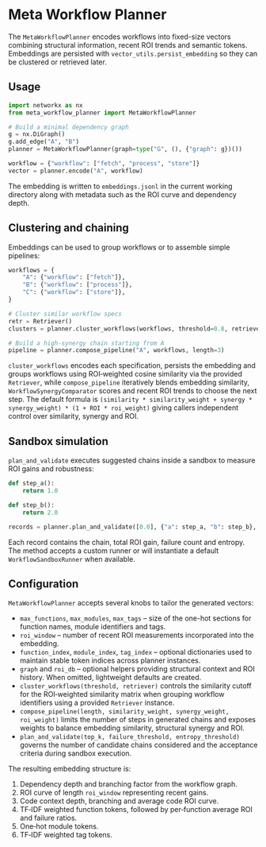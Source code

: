 # Meta Workflow Planner

The `MetaWorkflowPlanner` encodes workflows into fixed-size vectors combining
structural information, recent ROI trends and semantic tokens. Embeddings are
persisted with `vector_utils.persist_embedding` so they can be clustered or
retrieved later.

## Usage

```python
import networkx as nx
from meta_workflow_planner import MetaWorkflowPlanner

# Build a minimal dependency graph
g = nx.DiGraph()
g.add_edge("A", "B")
planner = MetaWorkflowPlanner(graph=type("G", (), {"graph": g})())

workflow = {"workflow": ["fetch", "process", "store"]}
vector = planner.encode("A", workflow)
```

The embedding is written to `embeddings.jsonl` in the current working directory
along with metadata such as the ROI curve and dependency depth.

## Clustering and chaining

Embeddings can be used to group workflows or to assemble simple pipelines:

```python
workflows = {
    "A": {"workflow": ["fetch"]},
    "B": {"workflow": ["process"]},
    "C": {"workflow": ["store"]},
}

# Cluster similar workflow specs
retr = Retriever()
clusters = planner.cluster_workflows(workflows, threshold=0.8, retriever=retr)

# Build a high‑synergy chain starting from A
pipeline = planner.compose_pipeline("A", workflows, length=3)
```

`cluster_workflows` encodes each specification, persists the embedding and
groups workflows using ROI‑weighted cosine similarity via the provided
`Retriever`, while `compose_pipeline` iteratively blends embedding similarity,
`WorkflowSynergyComparator` scores and recent ROI trends to choose the next
step.  The default formula is
``(similarity * similarity_weight + synergy * synergy_weight) * (1 + ROI * roi_weight)``
giving callers independent control over similarity, synergy and ROI.

## Sandbox simulation

`plan_and_validate` executes suggested chains inside a sandbox to measure ROI
gains and robustness:

```python
def step_a():
    return 1.0

def step_b():
    return 2.0

records = planner.plan_and_validate([0.0], {"a": step_a, "b": step_b}, top_k=1)
```

Each record contains the chain, total ROI gain, failure count and entropy. The
method accepts a custom runner or will instantiate a default
`WorkflowSandboxRunner` when available.

## Configuration

`MetaWorkflowPlanner` accepts several knobs to tailor the generated vectors:

- `max_functions`, `max_modules`, `max_tags` – size of the one-hot sections for
  function names, module identifiers and tags.
- `roi_window` – number of recent ROI measurements incorporated into the
  embedding.
- `function_index`, `module_index`, `tag_index` – optional dictionaries used to
  maintain stable token indices across planner instances.
- `graph` and `roi_db` – optional helpers providing structural context and ROI
  history. When omitted, lightweight defaults are created.
- `cluster_workflows(threshold, retriever)` controls the similarity cutoff for
  the ROI‑weighted similarity matrix when grouping workflow identifiers using a
  provided `Retriever` instance.
- `compose_pipeline(length, similarity_weight, synergy_weight, roi_weight)` limits
  the number of steps in generated chains and exposes weights to balance
  embedding similarity, structural synergy and ROI.
- `plan_and_validate(top_k, failure_threshold, entropy_threshold)` governs the
  number of candidate chains considered and the acceptance criteria during
  sandbox execution.

The resulting embedding structure is:

1. Dependency depth and branching factor from the workflow graph.
2. ROI curve of length `roi_window` representing recent gains.
3. Code context depth, branching and average code ROI curve.
4. TF‑IDF weighted function tokens, followed by per‑function average ROI and
   failure ratios.
5. One‑hot module tokens.
6. TF‑IDF weighted tag tokens.

